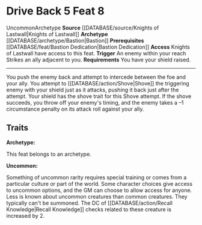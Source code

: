 ﻿---
actions: '[reaction]'
feat: Drive Back
id: '3617'
level: '8'
name: Drive Back
prerequisite: '[[DATABASE/feat/Bastion Dedication|Bastion Dedication]]'
rarity: Uncommon
requirement: You have your shield raised.
source: '[[DATABASE/source/Knights of Lastwall|Knights of Lastwall]]'
trait:
- '[[DATABASE/trait/Archetype|Archetype]]'
- '[[DATABASE/trait/Uncommon|Uncommon]]'
trigger: An enemy within your reach Strikes an ally adjacent to you.
type: Feat

---
# Drive Back <span class="action-icon">5</span> <span class="item-type">Feat 8</span>

<span class="trait-uncommon item-trait">Uncommon</span><span class="item-trait">Archetype</span>
**Source** [[DATABASE/source/Knights of Lastwall|Knights of Lastwall]]
**Archetype** [[DATABASE/archetype/Bastion|Bastion]]
**Prerequisites** [[DATABASE/feat/Bastion Dedication|Bastion Dedication]]
**Access** Knights of Lastwall have access to this feat.
**Trigger** An enemy within your reach Strikes an ally adjacent to you.
**Requirements** You have your shield raised.

---
You push the enemy back and attempt to intercede between the foe and your ally. You attempt to [[DATABASE/action/Shove|Shove]] the triggering enemy with your shield just as it attacks, pushing it back just after the attempt. Your shield has the shove trait for this Shove attempt. If the shove succeeds, you throw off your enemy's timing, and the enemy takes a –1 circumstance penalty on its attack roll against your ally.

## Traits

**Archetype:**

This feat belongs to an archetype.

**Uncommon:**

Something of uncommon rarity requires special training or comes from a particular culture or part of the world. Some character choices give access to uncommon options, and the GM can choose to allow access for anyone. Less is known about uncommon creatures than common creatures. They typically can't be summoned. The DC of [[DATABASE/action/Recall Knowledge|Recall Knowledge]] checks related to these creature is increased by 2.